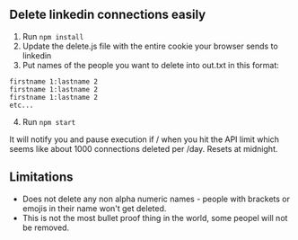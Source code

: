 ## Delete linkedin connections easily

1. Run `npm install`
2. Update the delete.js file with the entire cookie your browser sends to linkedin
3. Put names of the people you want to delete into out.txt in this format:

```firstname:lastname
firstname 1:lastname 2
firstname 1:lastname 2
firstname 1:lastname 2
etc...
```

4. Run `npm start` 

It will notify you and pause execution if / when you hit the API limit which seems like about 1000 connections deleted per /day. Resets at midnight.

## Limitations

* Does not delete any non alpha numeric names - people with brackets or emojis in their name won't get deleted.
* This is not the most bullet proof thing in the world, some peopel will not be removed.
